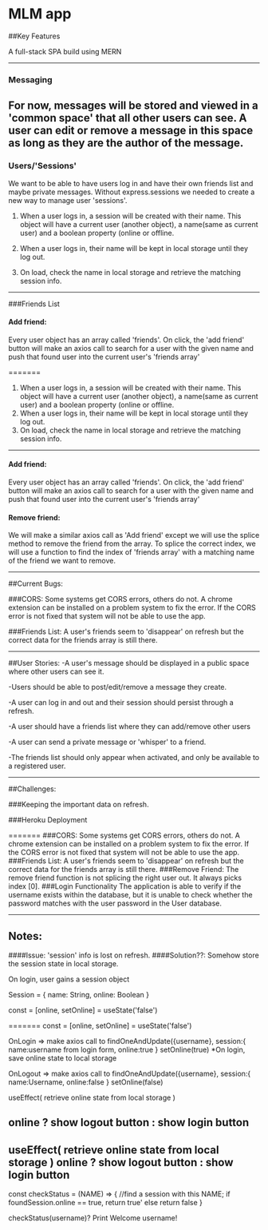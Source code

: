 # MLM app
##Key Features

A full-stack SPA build using MERN
_______________________________________________________________________________________

### Messaging
For now, messages will be stored and viewed in a 'common space' that all other users can see. A user can edit or remove a message in this space as long as they are the author of the message.
-------------------------------------------------------------------------------
### Users/'Sessions'
We want to be able to have users log in and have their own friends list and maybe private messages. Without express.sessions we needed to create a new way to manage user 'sessions'.

1. When a user logs in, a session will be created with their name. This object will have a current user (another object), a name(same as current user) and a boolean property (online or offline.

2. When a user logs in, their name will be kept in local storage until they log out.

3. On load, check the name in local storage and retrieve the matching session info.
------------------------------------------------------------------------------------
###Friends List

#### Add friend:
Every user object has an array called 'friends'. On click, the 'add friend' button will make an axios call to search for a user with the given name and push that found user into the current user's 'friends array'

=======
1. When a user logs in, a session will be created with their name. This object will have a current user (another object), a name(same as current user) and a boolean property (online or offline.
2. When a user logs in, their name will be kept in local storage until they log out.
3. On load, check the name in local storage and retrieve the matching session info.
-----------------------------------------------------------------------------------
#### Add friend:
Every user object has an array called 'friends'. On click, the 'add friend' button will make an axios call to search for a user with the given name and push that found user into the current user's 'friends array'

#### Remove friend:
We will make a similar axios call as 'Add friend' except we will use the splice method to remove the friend from the array. To splice the correct index, we will use a function to find the index of 'friends array' with a matching name of the friend we want to remove.
__________________________________________________________________________________________
##Current Bugs:

###CORS:
Some systems get CORS errors, others do not. A chrome extension can be installed on a problem system to fix the error. If the CORS error is not fixed that system will not be able to use the app.

###Friends List:
A user's friends seem to 'disappear' on refresh but the correct data for the friends array is still there.
_____________________________________________________________________________________
##User Stories:
-A user's message should be displayed in a public space where other users can see it.

-Users should be able to post/edit/remove a message they create.

-A user can log in and out and their session should persist through a refresh.

-A user should have a friends list where they can add/remove other users

-A user can send a private message or 'whisper' to a friend.

-The friends list should only appear when activated, and only be available to a registered user.
_______________________________________________________________________________
##Challenges:

###Keeping the important data on refresh.

###Heroku Deployment

=======
###CORS:
Some systems get CORS errors, others do not. A chrome extension can be installed on a problem system to fix the error. If the CORS error is not fixed that system will not be able to use the app.
###Friends List:
A user's friends seem to 'disappear' on refresh but the correct data for the friends array is still there.
###Remove Friend:
The remove friend function is not splicing the right user out. It always picks index [0].
###Login Functionality
The application is able to verify if the username exists within the database, but it is unable to check whether the password matches with the user password in the User database.
__________________________________________________________________________
## Notes:
####Issue: 'session' info is lost on refresh.
####Solution??: Somehow store the session state in local storage.

On login, user gains a session object

Session = {
   name: String,
   online: Boolean
}

const = [online, setOnline] = useState('false')

=======
const = [online, setOnline] = useState('false')

OnLogin => make axios call to findOneAndUpdate({username},
   session:{
      name:username from login form,
      online:true
   }
   setOnline(true)
   *On login, save online state to local storage

OnLogout => make axios call to findOneAndUpdate({username},
   session:{
      name:Username,
      online:false
   }
   setOnline(false)

useEffect( retrieve online state from local storage )

online ? show logout button : show login button
------------------------------------------------------------------------------

useEffect( retrieve online state from local storage )
online ? show logout button : show login button
------------------------------------------------------------------------------

const checkStatus = (NAME) => {
//find a session with this NAME;
   if foundSession.online == true,
      return true'
   else
      return false
}

checkStatus(username)? Print Welcome username!
